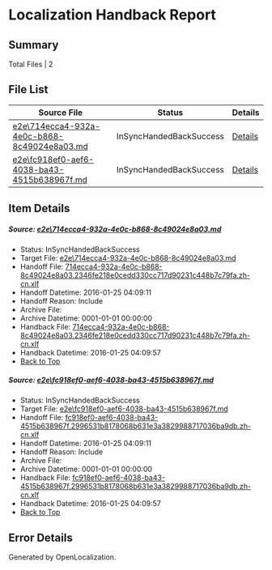 # <a name='report-top'></a> Localization Handback Report

## Summary
 Total Files | 2

## File List
 Source File | Status | Details 
 ----------- | ------ | ------- 
 [e2e\714ecca4-932a-4e0c-b868-8c49024e8a03.md](https://github.com/OpenLocalizationTest/oltest/blob/086d1f6794c7ffdded799fa748ddece53de971fe/e2e/714ecca4-932a-4e0c-b868-8c49024e8a03.md) | InSyncHandedBackSuccess | [Details](#3b554c4bc8bf4b9a568b4736a07c22c09dbeae9b1)
 [e2e\fc918ef0-aef6-4038-ba43-4515b638967f.md](https://github.com/OpenLocalizationTest/oltest/blob/086d1f6794c7ffdded799fa748ddece53de971fe/e2e/fc918ef0-aef6-4038-ba43-4515b638967f.md) | InSyncHandedBackSuccess | [Details](#99198127395f4cd591e5eb10586bc115f4d2126d2)

## Item Details
##### <a name='3b554c4bc8bf4b9a568b4736a07c22c09dbeae9b1'></a> Source: [e2e\714ecca4-932a-4e0c-b868-8c49024e8a03.md](https://github.com/OpenLocalizationTest/oltest/blob/086d1f6794c7ffdded799fa748ddece53de971fe/e2e/714ecca4-932a-4e0c-b868-8c49024e8a03.md)
* Status: InSyncHandedBackSuccess
* Target File: [e2e\714ecca4-932a-4e0c-b868-8c49024e8a03.md](https://github.com/OpenLocalizationTestOrg/oltest.zh-cn/blob/b44ef3576f003165f727074b1e8632f8a78e5ec1/e2e/714ecca4-932a-4e0c-b868-8c49024e8a03.md)
* Handoff File: [714ecca4-932a-4e0c-b868-8c49024e8a03.2346fe218e0cedd330cc717d90231c448b7c79fa.zh-cn.xlf](https://github.com/OpenLocalizationTestOrg/olhandoff/blob/0a59ffbccfe68cc4c335decb73081b19907c3974/ol-handoff/OpenLocalizationTestOrg/oltest.zh-cn/qimu/714ecca4-932a-4e0c-b868-8c49024e8a03.2346fe218e0cedd330cc717d90231c448b7c79fa.zh-cn.xlf)
* Handoff Datetime: 2016-01-25 04:09:11
* Handoff Reason: Include
* Archive File: 
* Archive Datetime: 0001-01-01 00:00:00
* Handback File: [714ecca4-932a-4e0c-b868-8c49024e8a03.2346fe218e0cedd330cc717d90231c448b7c79fa.zh-cn.xlf](https://github.com/OpenLocalizationTestOrg/olhandback/blob/5a50fb5b8cb40dc19b701b29cdf4434bac222d63/ol-handback/OpenLocalizationTestOrg/oltest.zh-cn/qimu/714ecca4-932a-4e0c-b868-8c49024e8a03.2346fe218e0cedd330cc717d90231c448b7c79fa.zh-cn.xlf)
* Handback Datetime: 2016-01-25 04:09:57
* [Back to Top](#report-top)

##### <a name='99198127395f4cd591e5eb10586bc115f4d2126d2'></a> Source: [e2e\fc918ef0-aef6-4038-ba43-4515b638967f.md](https://github.com/OpenLocalizationTest/oltest/blob/086d1f6794c7ffdded799fa748ddece53de971fe/e2e/fc918ef0-aef6-4038-ba43-4515b638967f.md)
* Status: InSyncHandedBackSuccess
* Target File: [e2e\fc918ef0-aef6-4038-ba43-4515b638967f.md](https://github.com/OpenLocalizationTestOrg/oltest.zh-cn/blob/b44ef3576f003165f727074b1e8632f8a78e5ec1/e2e/fc918ef0-aef6-4038-ba43-4515b638967f.md)
* Handoff File: [fc918ef0-aef6-4038-ba43-4515b638967f.2996531b8178068b631e3a3829988717036ba9db.zh-cn.xlf](https://github.com/OpenLocalizationTestOrg/olhandoff/blob/0a59ffbccfe68cc4c335decb73081b19907c3974/ol-handoff/OpenLocalizationTestOrg/oltest.zh-cn/qimu/fc918ef0-aef6-4038-ba43-4515b638967f.2996531b8178068b631e3a3829988717036ba9db.zh-cn.xlf)
* Handoff Datetime: 2016-01-25 04:09:11
* Handoff Reason: Include
* Archive File: 
* Archive Datetime: 0001-01-01 00:00:00
* Handback File: [fc918ef0-aef6-4038-ba43-4515b638967f.2996531b8178068b631e3a3829988717036ba9db.zh-cn.xlf](https://github.com/OpenLocalizationTestOrg/olhandback/blob/5a50fb5b8cb40dc19b701b29cdf4434bac222d63/ol-handback/OpenLocalizationTestOrg/oltest.zh-cn/qimu/fc918ef0-aef6-4038-ba43-4515b638967f.2996531b8178068b631e3a3829988717036ba9db.zh-cn.xlf)
* Handback Datetime: 2016-01-25 04:09:57
* [Back to Top](#report-top)


## Error Details

Generated by OpenLocalization.
